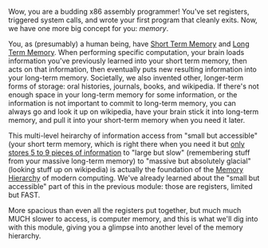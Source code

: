Wow, you are a budding x86 assembly programmer!
You've set registers, triggered system calls, and wrote your first program that cleanly exits.
Now, we have one more big concept for you: _memory_.

You, as (presumably) a human being, have [Short Term Memory](https://en.wikipedia.org/wiki/Short-term_memory) and [Long Term Memory](https://en.wikipedia.org/wiki/Long-term_memory).
When performing specific computation, your brain loads information you've previously learned into your short term memory, then acts on that information, then eventually puts new resulting information into your long-term memory.
Societally, we also invented other, longer-term forms of storage: oral histories, journals, books, and wikipedia.
If there's not enough space in your long-term memory for some information, or the information is not important to commit to long-term memory, you can always go and look it up on wikipedia, have your brain stick it into long-term memory, and pull it into your short-term memory when you need it later.

This multi-level heirarchy of information access from "small but accessible" (your short term memory, which is right there when you need it but [only stores 5 to 9 pieces of information](https://www.simplypsychology.org/short-term-memory.html) to "large but slow" (remembering stuff from your massive long-term memory) to "massive but absolutely glacial" (looking stuff up on wikipedia) is actually the foundation of the [Memory Hierarchy](https://en.wikipedia.org/wiki/Memory_hierarchy) of modern computing.
We've already learned about the "small but accessible" part of this in the previous module: those are registers, limited but FAST.

More spacious than even all the registers put together, but much much MUCH slower to access, is computer memory, and this is what we'll dig into with this module, giving you a glimpse into another level of the memory hierarchy.

